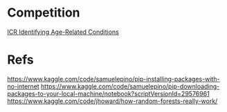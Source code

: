 # Competition
[ICR Identifying Age-Related Conditions][1]

# Refs

https://www.kaggle.com/code/samuelepino/pip-installing-packages-with-no-internet
https://www.kaggle.com/code/samuelepino/pip-downloading-packages-to-your-local-machine/notebook?scriptVersionId=29576961
https://www.kaggle.com/code/jhoward/how-random-forests-really-work/

[1]: https://www.kaggle.com/competitions/icr-identify-age-related-conditions
